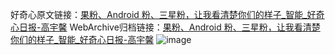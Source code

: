 好奇心原文链接：[果粉、Android 粉、三星粉，让我看清楚你们的样子_智能_好奇心日报-高宇馨](https://www.qdaily.com/articles/3675.html)
WebArchive归档链接：[果粉、Android 粉、三星粉，让我看清楚你们的样子_智能_好奇心日报-高宇馨](http://web.archive.org/web/20190623152707/https://www.qdaily.com/articles/3675.html)
![image](http://ww3.sinaimg.cn/large/007d5XDply1g3vcyhzktgj30u032dquv)